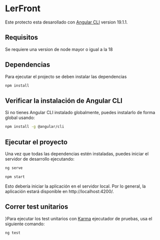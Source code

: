 # LerFront
Este protecto esta desarollado con [Angular CLI](https://github.com/angular/angular-cli) version 19.1.1.

## Requisitos
Se requiere una version de node mayor o igual a la 18

## Dependencias
Para ejecutar el projecto se deben instalar las dependencias

```bash
npm install
```

## Verificar la instalación de Angular CLI

Si no tienes Angular CLI instalado globalmente, puedes instalarlo de forma global usando:

```bash
npm install -g @angular/cli
```

## Ejecutar el proyecto

Una vez que todas las dependencias estén instaladas, puedes iniciar el servidor de desarrollo ejecutando:

```bash
ng serve
```

```bash
npm start
```

Esto debería iniciar la aplicación en el servidor local. Por lo general, la aplicación estará disponible en http://localhost:4200/.



## Correr test unitarios

}Para ejecutar los test unitarios con [Karma](https://karma-runner.github.io) ejecutador de pruebas, usa el siguiente comando:

```bash
ng test
```

